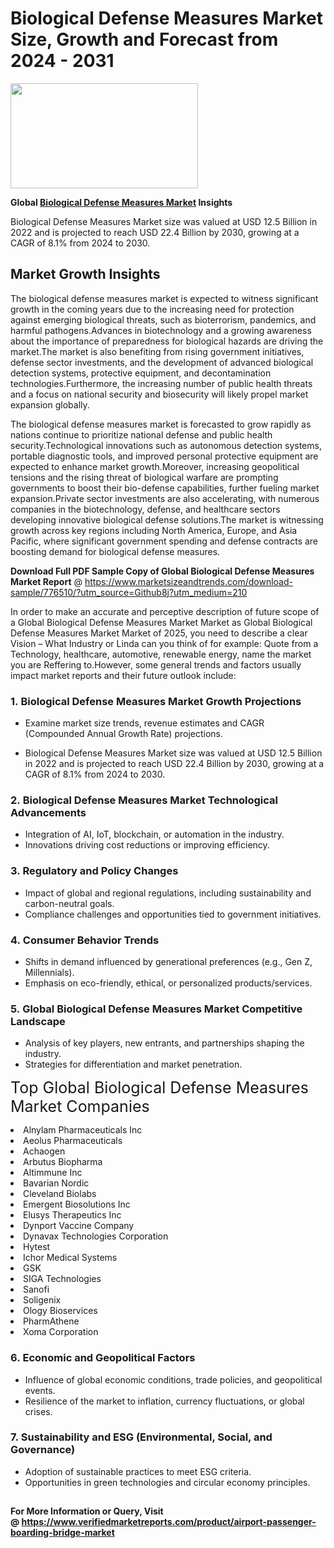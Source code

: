 <H1>Biological Defense Measures Market Size, Growth and Forecast from 2024 - 2031</H1><img class="aligncenter size-medium wp-image-584254" src="https://thirdeyenews.in/wp-content/uploads/2024/09/Global-Market-Research-300x168.jpeg" alt="" width="300" height="168" /><p><strong>Global&nbsp;<a href="https://www.marketsizeandtrends.com/download-sample/776510/?utm_source=Github8j?utm_medium=210">Biological Defense Measures Market</a> Insights</strong></p><p>Biological Defense Measures Market size was valued at USD 12.5 Billion in 2022 and is projected to reach USD 22.4 Billion by 2030, growing at a CAGR of 8.1% from 2024 to 2030.</p><p><h2>Market Growth Insights</h2> <p>The biological defense measures market is expected to witness significant growth in the coming years due to the increasing need for protection against emerging biological threats, such as bioterrorism, pandemics, and harmful pathogens.Advances in biotechnology and a growing awareness about the importance of preparedness for biological hazards are driving the market.The market is also benefiting from rising government initiatives, defense sector investments, and the development of advanced biological detection systems, protective equipment, and decontamination technologies.Furthermore, the increasing number of public health threats and a focus on national security and biosecurity will likely propel market expansion globally.</p> <p>The biological defense measures market is forecasted to grow rapidly as nations continue to prioritize national defense and public health security.Technological innovations such as autonomous detection systems, portable diagnostic tools, and improved personal protective equipment are expected to enhance market growth.Moreover, increasing geopolitical tensions and the rising threat of biological warfare are prompting governments to boost their bio-defense capabilities, further fueling market expansion.Private sector investments are also accelerating, with numerous companies in the biotechnology, defense, and healthcare sectors developing innovative biological defense solutions.The market is witnessing growth across key regions including North America, Europe, and Asia Pacific, where significant government spending and defense contracts are boosting demand for biological defense measures.</p> <p><span class=""><strong>Download Full PDF Sample Copy of Global Biological Defense Measures Market Report</strong> @ <a href="https://www.marketsizeandtrends.com/download-sample/776510/?utm_source=Github8j?utm_medium=210" target="_blank">https://www.marketsizeandtrends.com/download-sample/776510/?utm_source=Github8j?utm_medium=210</a></span></p><p>In order to make an accurate and perceptive description of future scope of a Global&nbsp;Biological Defense Measures Market Market as Global&nbsp;Biological Defense Measures Market Market of 2025, you need to describe a clear Vision &ndash; What Industry or Linda can you think of for example: Quote from a Technology, healthcare, automotive, renewable energy, name the market you are Reffering to.However, some general trends and factors usually impact market reports and their future outlook include:</p><h3>1.&nbsp;<strong>Biological Defense Measures Market Growth Projections</strong></h3><ul><li>Examine market size trends, revenue estimates and CAGR (Compounded Annual Growth Rate) projections.</li><li><p>Biological Defense Measures Market size was valued at USD 12.5 Billion in 2022 and is projected to reach USD 22.4 Billion by 2030, growing at a CAGR of 8.1% from 2024 to 2030.</p></li></ul><h3>2.&nbsp;<strong>Biological Defense Measures Market Technological Advancements</strong></h3><ul><li>Integration of AI, IoT, blockchain, or automation in the industry.</li><li>Innovations driving cost reductions or improving efficiency.</li></ul><h3>3.&nbsp;<strong>Regulatory and Policy Changes</strong></h3><ul><li>Impact of global and regional regulations, including sustainability and carbon-neutral goals.</li><li>Compliance challenges and opportunities tied to government initiatives.</li></ul><h3>4.&nbsp;<strong>Consumer Behavior Trends</strong></h3><ul><li>Shifts in demand influenced by generational preferences (e.g., Gen Z, Millennials).</li><li>Emphasis on eco-friendly, ethical, or personalized products/services.</li></ul><h3>5.&nbsp;<strong>Global Biological Defense Measures Market Competitive Landscape</strong></h3><ul><li>Analysis of key players, new entrants, and partnerships shaping the industry.</li><li>Strategies for differentiation and market penetration.</li></ul><p data-pm-slice="1 1 []"><span style="color: inherit; font-family: inherit; font-size: 25px;">Top Global Biological Defense Measures Market Companies</span></p><div class="" data-test-id=""><p><li>Alnylam Pharmaceuticals Inc</li><li> Aeolus Pharmaceuticals</li><li> Achaogen</li><li> Arbutus Biopharma</li><li> Altimmune Inc</li><li> Bavarian Nordic</li><li> Cleveland Biolabs</li><li> Emergent Biosolutions Inc</li><li> Elusys Therapeutics Inc</li><li> Dynport Vaccine Company</li><li> Dynavax Technologies Corporation</li><li> Hytest</li><li> Ichor Medical Systems</li><li> GSK</li><li> SIGA Technologies</li><li> Sanofi</li><li> Soligenix</li><li> Ology Bioservices</li><li> PharmAthene</li><li> Xoma Corporation</li></p></div><h3>6.&nbsp;<strong>Economic and Geopolitical Factors</strong></h3><ul><li>Influence of global economic conditions, trade policies, and geopolitical events.</li><li>Resilience of the market to inflation, currency fluctuations, or global crises.</li></ul><h3>7.&nbsp;<strong>Sustainability and ESG (Environmental, Social, and Governance)</strong></h3><ul><li>Adoption of sustainable practices to meet ESG criteria.</li><li>Opportunities in green technologies and circular economy principles.</li></ul><h2><strong style="font-size: 14px;">For More Information or Query, Visit @&nbsp;</strong><a style="background-color: #ffffff; font-size: 14px;" href="https://www.marketsizeandtrends.com/report/biological-defense-measures-market/" target="_blank">https://www.verifiedmarketreports.com/product/airport-passenger-boarding-bridge-market</a></h2>
